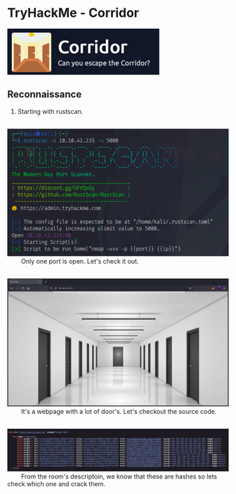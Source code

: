 # TryHackMe - Corridor  

![room icon](./img/room-icon.png)  

## Reconnaissance  

1. Starting with rustscan.  

&nbsp; &nbsp; &nbsp; &nbsp; ![rustscan](./img/rustscan.png)  
&nbsp; &nbsp; &nbsp; &nbsp; Only one port is open. Let's check it out.  

&nbsp; &nbsp; &nbsp; &nbsp; ![webpage](./img/webpage.png)  
&nbsp; &nbsp; &nbsp; &nbsp; It's a webpage with a lot of door's. Let's checkout the source code.  

&nbsp; &nbsp; &nbsp; &nbsp; ![source-code](./img/source-code.png)  
&nbsp; &nbsp; &nbsp; &nbsp; From the room's descriptoin, we know that these are hashes so lets check which one and crack them.  
